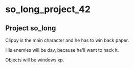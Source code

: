 # so_long_project_42
## Project so_long


Clippy is the main character and he has to win back paper.

His enemies will be dav, because he'll want to hack it.

Objects will be windows xp.
